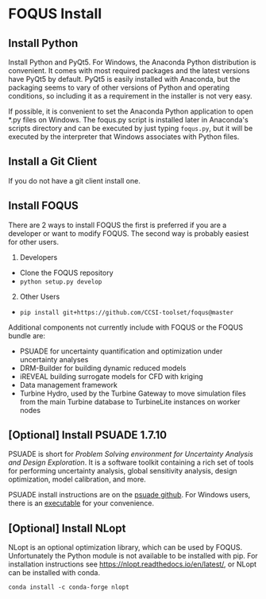 # FOQUS Install

## Install Python

Install Python and PyQt5.  For Windows, the Anaconda Python distribution is 
convenient. It comes with most required packages and the latest versions 
have PyQt5 by default. PyQt5 is easily installed with Anaconda, but the 
packaging seems to vary of other versions of Python and operating conditions, 
so including it as a requirement in the installer is not very easy. 

If possible, it is convenient to set the Anaconda Python application to open
*.py files on Windows. The foqus.py script is installed later in Anaconda's 
scripts directory and can be executed by just typing ``foqus.py``, but it will be 
executed by the interpreter that Windows associates with Python files.

## Install a Git Client

If you do not have a git client install one.

## Install FOQUS

There are 2 ways to install FOQUS the first is preferred if you are a developer 
or want to modify FOQUS. The second way is probably easiest for other users.

1. Developers
  * Clone the FOQUS repository
  * ``python setup.py develop``
2. Other Users
  * ``pip install git+https://github.com/CCSI-toolset/foqus@master``
  
Additional components not currently include with FOQUS or the FOQUS bundle are:
* PSUADE for uncertainty quantification and optimization under uncertainty analyses
* DRM-Builder for building dynamic reduced models
* iREVEAL building surrogate models for CFD with kriging
* Data management framework
* Turbine Hydro, used by the Turbine Gateway to move simulation files from
  the main Turbine database to TurbineLite instances on worker nodes

## [Optional] Install PSUADE 1.7.10

PSUADE is short for *Problem Solving environment for Uncertainty Analysis and Design Exploration*. It is a software toolkit containing a rich set of tools for performing uncertainty analysis, global sensitivity analysis, design optimization, model calibration, and more.

PSUADE install instructions are on the [psuade github](https://github.com/LLNL/psuade). For Windows users, there is an [executable](https://github.com/LLNL/psuade/releases) for your convenience.

## [Optional] Install NLopt

NLopt is an optional optimization library, which can be used by FOQUS. Unfortunately
the Python module is not available to be installed with pip. For installation 
instructions see https://nlopt.readthedocs.io/en/latest/, or NLopt can be installed with conda.

```conda install -c conda-forge nlopt```








